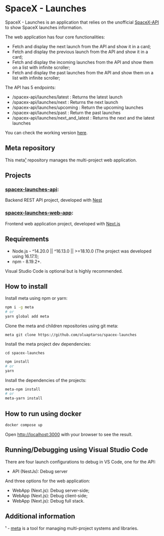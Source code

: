# SpaceX - Launches

SpaceX - Launches is an application that relies on the unofficial [SpaceX-API](https://github.com/r-spacex/SpaceX-API) to show SpaceX launches information.
<br />

The web application has four core functionalities:
- Fetch and display the next launch from the API and show it in a card;
- Fetch and display the previous launch from the API and show it in a card;
- Fetch and display the incoming launches from the API and show them on a list with infinite scroller;
- Fetch and display the past launches from the API and show them on a list with infinite scroller;

The API has 5 endpoints:
- /spacex-api/launches/latest : Returns the latest launch
- /spacex-api/launches/next : Returns the next launch
- /spacex-api/launches/upcoming : Return the upcoming launches
- /spacex-api/launches/past : Return the past launches
- /spacex-api/launches/next_and_latest : Returns the next and the latest launches

You can check the working version [here](https://spacexlaunches.paulotarso.dev).

## Meta repository

This meta[¹](#meta) repository manages the multi-project web application.

## Projects

### **[spacex-launches-api](https://github.com/oluaptarso/spacex-launches-api)**:
Backend REST API project, developed with [Nest](https://nestjs.com)

### **[spacex-launches-web-app](https://github.com/oluaptarso/spacex-launches-web-app)**:
Frontend web application project, developed with [Next.js](https://nextjs.org)

## Requirements
- Node.js - ^14.20.0 || ^16.13.0 || >=18.10.0 (The project was developed using 16.17.1);
- npm - 8.19.2+.

Visual Studio Code is optional but is highly recommended.

## How to install
Install meta using npm or yarn:

```bash
npm i -g meta
# or
yarn global add meta
```

Clone the meta and children repositories using git meta:

```
meta git clone https://github.com/oluaptarso/spacex-launches
```

Install the meta project dev dependencies:
```
cd spacex-launches
```
```bash
npm install
# or
yarn
```

Install the dependencies of the projects:
```bash
meta-npm install
# or
meta-yarn install
```

## How to run using docker
```bash
docker compose up
```
Open [http://localhost:3000](http://localhost:3000) with your browser to see the result.

## Running/Debugging using Visual Studio Code

There are four launch configurations to debug in VS Code, one for the API:
- API (NestJs): Debug server

And three options for the web application:
- WebApp (Next.js): Debug server-side;
- WebApp (Next.js): Debug client-side;
- WebApp (Next.js): Debug full stack.



## Additional information

<a name="meta"></a>¹ - [meta](https://github.com/mateodelnorte/meta#readme) is a tool for managing multi-project systems and libraries.
